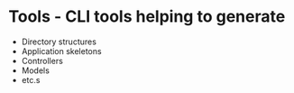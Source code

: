 # Tools - CLI tools helping to generate 
 - Directory structures
 - Application skeletons
 - Controllers
 - Models
 - etc.s